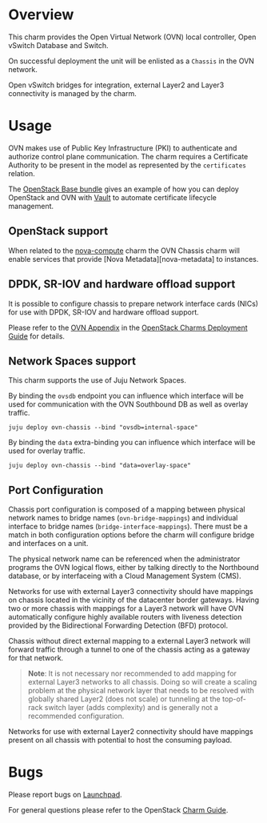 # Overview

This charm provides the Open Virtual Network (OVN) local controller, Open
vSwitch Database and Switch.

On successful deployment the unit will be enlisted as a `Chassis` in the OVN
network.

Open vSwitch bridges for integration, external Layer2 and Layer3 connectivity
is managed by the charm.

# Usage

OVN makes use of Public Key Infrastructure (PKI) to authenticate and authorize
control plane communication.  The charm requires a Certificate Authority to be
present in the model as represented by the `certificates` relation.

The [OpenStack Base bundle][openstack-base-bundle] gives an example of how you
can deploy OpenStack and OVN with [Vault][charm-vault] to automate certificate
lifecycle management.

## OpenStack support

When related to the [nova-compute][charm-nova-compute] charm the OVN Chassis
charm will enable services that provide [Nova Metadata][nova-metadata] to
instances.

## DPDK, SR-IOV and hardware offload support

It is possible to configure chassis to prepare network interface cards (NICs)
for use with DPDK, SR-IOV and hardware offload support.

Please refer to the [OVN Appendix][ovn-cdg] in the
[OpenStack Charms Deployment Guide][cdg] for details.

## Network Spaces support

This charm supports the use of Juju Network Spaces.

By binding the `ovsdb` endpoint you can influence which interface will be used
for communication with the OVN Southbound DB as well as overlay traffic.

    juju deploy ovn-chassis --bind "ovsdb=internal-space"

By binding the `data` extra-binding you can influence which interface will be
used for overlay traffic.

    juju deploy ovn-chassis --bind "data=overlay-space"

## Port Configuration

Chassis port configuration is composed of a mapping between physical network
names to bridge names (`ovn-bridge-mappings`) and individual interface to
bridge names (`bridge-interface-mappings`).  There must be a match in both
configuration options before the charm will configure bridge and interfaces on
a unit.

The physical network name can be referenced when the administrator programs the
OVN logical flows, either by talking directly to the Northbound database, or by
interfaceing with a Cloud Management System (CMS).

Networks for use with external Layer3 connectivity should have mappings on
chassis located in the vicinity of the datacenter border gateways.  Having two
or more chassis with mappings for a Layer3 network will have OVN automatically
configure highly available routers with liveness detection provided by the
Bidirectional Forwarding Detection (BFD) protocol.

Chassis without direct external mapping to a external Layer3 network will
forward traffic through a tunnel to one of the chassis acting as a gateway for
that network.

> **Note**: It is not necessary nor recommended to add mapping for external
  Layer3 networks to all chassis.  Doing so will create a scaling problem at
  the physical network layer that needs to be resolved with globally shared
  Layer2 (does not scale) or tunneling at the top-of-rack switch layer (adds
  complexity) and is generally not a recommended configuration.

Networks for use with external Layer2 connectivity should have mappings present
on all chassis with potential to host the consuming payload.

# Bugs

Please report bugs on [Launchpad][lp-ovn-chassis].

For general questions please refer to the OpenStack [Charm Guide][cg].

<!-- LINKS -->

[cdg]: https://docs.openstack.org/project-deploy-guide/charm-deployment-guide/latest/
[ovn-cdg]: https://docs.openstack.org/project-deploy-guide/charm-deployment-guide/latest/app-ovn.html
[cg]: https://docs.openstack.org/charm-guide/latest/
[charm-nova-compute]: https://jaas.ai/nova-compute
[charm-vault]: https://jaas.ai/vault/
[lp-ovn-chassis]: https://bugs.launchpad.net/charm-ovn-chassis/+filebug
[openstack-base-bundle]: https://github.com/openstack-charmers/openstack-bundles/blob/master/development/openstack-base-bionic-ussuri-ovn/bundle.yaml

